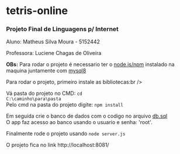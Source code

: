 # tetris-online

<h3>Projeto Final de Linguagens p/ Internet</h3>

Aluno: Matheus Silva Moura - 5152442

Professora: Luciene Chagas de Oliveira

<b>OBs:</b>
Para rodar o projeto é necessario ter o <a href="https://nodejs.org/en/" target="_blank" rel="noopener noreferrer">node.js/npm</a> instalado na maquina juntamente com <a href="https://www.mysql.com/" target="_blank" rel="noopener noreferrer">mysql8</a><br />

Para rodar o projeto, primeiro instale as bibliotecas:br />

Vá pasta do projeto no CMD: <code>cd C:\caminho\para\pasta</code><br />
Pelo cmd na pasta do projeto digite: <code>npm install</code>

Em seguida crie o banco de dados com o codigo no arquivo <a href="./db.sql">db.sql</a><br />
O app faz acesso ao banco usando o usuario e senha: 'root'.<br />

Finalmente rode o projeto usando <code>node server.js</code>

O projeto fica no link http://localhost:8081/
